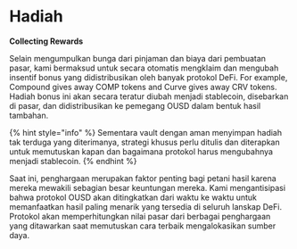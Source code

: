 # Hadiah

**Collecting Rewards**&#x20;

Selain mengumpulkan bunga dari pinjaman dan biaya dari pembuatan pasar, kami bermaksud untuk secara otomatis mengklaim dan mengubah insentif bonus yang didistribusikan oleh banyak protokol DeFi. For example, Compound gives away COMP tokens and Curve gives away CRV tokens. Hadiah bonus ini akan secara teratur diubah menjadi stablecoin, disebarkan di pasar, dan didistribusikan ke pemegang OUSD dalam bentuk hasil tambahan.

{% hint style="info" %}
Sementara vault dengan aman menyimpan hadiah tak terduga yang diterimanya, strategi khusus perlu ditulis dan diterapkan untuk memutuskan kapan dan bagaimana protokol harus mengubahnya menjadi stablecoin.
{% endhint %}

Saat ini, penghargaan merupakan faktor penting bagi petani hasil karena mereka mewakili sebagian besar keuntungan mereka. Kami mengantisipasi bahwa protokol OUSD akan ditingkatkan dari waktu ke waktu untuk memanfaatkan hasil paling menarik yang tersedia di seluruh lanskap DeFi. Protokol akan memperhitungkan nilai pasar dari berbagai penghargaan yang ditawarkan saat memutuskan cara terbaik mengalokasikan sumber daya.

